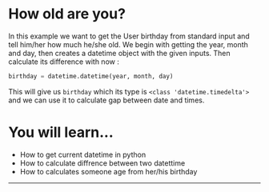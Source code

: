# How old are you?
In this example we want to get the User birthday from standard input and tell him/her how much he/she old. We begin with getting the year, month and day, then creates a datetime object with the given inputs. Then calculate its difference with now :
```py
birthday = datetime.datetime(year, month, day)
```
This will give us `birthday` which its type is `<class 'datetime.timedelta'>` and we can use it to calculate gap between date and times.

# You will learn...
- How to get current datetime in python
- How to calculate diffrence between two datettime
- How to calculates someone age from her/his birthday

---


